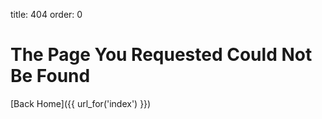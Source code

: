title: 404
order: 0

# The Page You Requested Could Not Be Found

[Back Home]({{ url_for('index') }})

